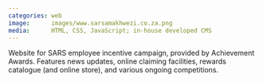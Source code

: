```yaml
---
categories: web
image:      images/www.sarsamakhwezi.co.za.png
media:      HTML, CSS, JavaScript; in-house developed CMS
---
```

Website for SARS employee incentive campaign, provided by Achievement Awards.
Features news updates, online claiming facilities, rewards catalogue (and online
store), and various ongoing competitions.
